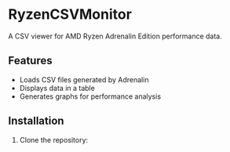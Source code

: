 # RyzenCSVMonitor  
A CSV viewer for AMD Ryzen Adrenalin Edition performance data.  
## Features  
- Loads CSV files generated by Adrenalin  
- Displays data in a table  
- Generates graphs for performance analysis  
## Installation  
1. Clone the repository:  
